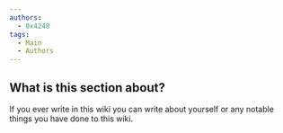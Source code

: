 ```yaml
---
authors: 
  - 0x4248
tags:
  - Main
  - Authors
---
```

## What is this section about?
If you ever write in this wiki you can write about yourself or any notable things you have done to this wiki.